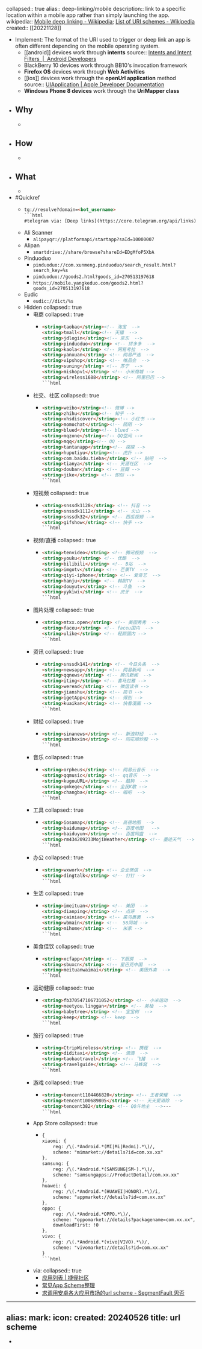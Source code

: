 collapsed:: true
alias:: deep-linking/mobile
description:: link to a specific location within a mobile app rather than simply launching the app.
wikipedia:: [Mobile deep linking - Wikipedia](https://en.wikipedia.org/wiki/Mobile_deep_linking); [List of URI schemes - Wikipedia](https://en.wikipedia.org/wiki/List_of_URI_schemes)
created:: [[20221128]]

  - Implement: The format of the URI used to trigger or deep link an app is often different depending on the mobile operating system.
    - [[android]] devices work through **intents**
      source:: [Intents and Intent Filters  |  Android Developers](https://developer.android.com/guide/components/intents-filters)
    - BlackBerry 10 devices work through BB10's invocation framework
    - **Firefox OS** devices work through **Web Activities**
    - [[ios]] devices work through the **openUrl application** method
      source:: [UIApplication | Apple Developer Documentation](https://developer.apple.com/documentation/uikit/uiapplication#jumpTo_37)
    - **Windows Phone 8 devices** work through the **UriMapper class**
- ## Why
  -
- ## How
  -
- ## What
  -
- #Quickref
  - ```html
    tg://resolve?domain=<bot_username>
    ```html
    #telegram via: [Deep links](https://core.telegram.org/api/links)
  - Ali Scanner
    - `alipayqr://platformapi/startapp?saId=10000007`
  - Alipan
    - `smartdrive://share/browse?shareId=EDgMfoP5XbA`
  - Pinduoduo
    - `pinduoduo://com.xunmeng.pinduoduo/search_result.html?search_key=%s`
    - `pinduoduo://goods2.html?goods_id=270513197618`
    - `https://mobile.yangkeduo.com/goods2.html?goods_id=270513197618`
  - Eudic
    - `eudic://dict/%s`
  - Hidden
    collapsed:: true
    - 电商
      collapsed:: true
      - ```html
        <string>taobao</string><!-- 淘宝  -->
        <string>tmall</string><!-- 天猫  -->
        <string>jdlogin</string><!-- 京东  -->
        <string>pinduoduo</string> <!-- 拼多多  -->
        <string>kaola</string> <!-- 网易考拉  -->
        <string>yanxuan</string> <!-- 网易严选  -->
        <string>vipshop</string> <!-- 唯品会  -->
        <string>suning</string> <!-- 苏宁  -->
        <string>mishopv1</string> <!-- 小米商城 -->
        <string>wireless1688</string> <!-- 阿里巴巴 -->
        ```html
    - 社交、社区
      collapsed:: true
      - ```html
        <string>weibo</string><!-- 微博 -->
        <string>zhihu</string><!-- 知乎 -->
        <string>xhsdiscover</string><!-- 小红书 -->
        <string>momochat</string><!-- 陌陌 -->
        <string>blued</string><!-- blued -->
        <string>mqzone</string><!-- QQ空间 -->
        <string>mqq</string><!-- QQ -->
        <string>tantanapp</string><!-- 探探 -->
        <string>huputiyu</string><!-- 虎扑 -->
        <string>com.baidu.tieba</string> <!-- 贴吧  -->
        <string>tianya</string> <!-- 天涯社区  -->
        <string>douban</string> <!-- 豆瓣 -->
        <string>jike</string> <!-- 即刻 -->
        ```html
    - 短视频
      collapsed:: true
      - ```html
        <string>snssdk1128</string> <!-- 抖音 -->
        <string>snssdk1112</string> <!-- 火山 -->
        <string>snssdk32</string> <!-- 西瓜视频 -->
        <string>gifshow</string> <!-- 快手 -->
        ```html
    - 视频/直播
      collapsed:: true
      - ```html
        <string>tenvideo</string> <!-- 腾讯视频  -->
        <string>youku</string> <!-- 优酷  -->
        <string>bilibili</string> <!-- B站  -->
        <string>imgotv</string> <!-- 芒果TV  -->
        <string>qiyi-iphone</string> <!-- 爱奇艺  -->
        <string>hanju</string> <!-- 韩剧TV  -->
        <string>douyutv</string> <!-- 斗鱼  -->
        <string>yykiwi</string> <!-- 虎牙  -->
        ```html
    - 图片处理
      collapsed:: true
      - ```html
        <string>mtxx.open</string> <!-- 美图秀秀  -->
        <string>faceu</string> <!-- faceu国内  -->
        <string>ulike</string> <!-- 轻颜国内 -->
        ```html
    - 资讯
      collapsed:: true
      - ```html
        <string>snssdk141</string> <!-- 今日头条  -->
        <string>newsapp</string> <!-- 网易新闻  -->
        <string>qqnews</string> <!-- 腾讯新闻  -->
        <string>iting</string> <!-- 喜马拉雅 -->
        <string>weread</string> <!-- 微信读书 -->
        <string>jianshu</string> <!-- 简书 -->
        <string>igetApp</string> <!-- 得到 -->
        <string>kuaikan</string> <!-- 快看漫画 -->
        ```html
    - 财经
      collapsed:: true
      - ```html
        <string>sinanews</string> <!-- 新浪财经  -->
        <string>amihexin</string> <!-- 同花顺炒股 -->
        ```html
    - 音乐
      collapsed:: true
      - ```html
        <string>orpheus</string> <!-- 网易云音乐  -->
        <string>qqmusic</string> <!-- qq音乐  -->
        <string>kugouURL</string> <!-- 酷狗  -->
        <string>qmkege</string> <!-- 全民K歌 -->
        <string>changba</string> <!-- 唱吧  -->
        ```html
    - 工具
      collapsed:: true
      - ```html
        <string>iosamap</string> <!-- 高德地图  -->
        <string>baidumap</string> <!-- 百度地图   -->
        <string>baiduyun</string> <!-- 百度网盘  -->
        <string>rm434209233MojiWeather</string> <!-- 墨迹天气  -->
        ```html
    - 办公
      collapsed:: true
      - ```html
        <string>wxwork</string> <!-- 企业微信  -->
        <string>dingtalk</string> <!-- 钉钉 -->
        ```html
    - 生活
      collapsed:: true
      - ```html
        <string>imeituan</string> <!-- 美团  -->
        <string>dianping</string> <!-- 点评  -->
        <string>cainiao</string> <!-- 菜鸟裹裹  -->
        <string>wbmain</string> <!--  58同城 -->
        <string>mihome</string> <!--  米家 -->
        ```html
    - 美食佳饮
      collapsed:: true
      - ```html
        <string>xcfapp</string> <!-- 下厨房  -->
        <string>sbuxcn</string> <!-- 星巴克中国  -->
        <string>meituanwaimai</string> <!-- 美团外卖  -->
        ```html
    - 运动健康
      collapsed:: true
      - ```html
        <string>fb370547106731052</string> <!-- 小米运动  -->
        <string>meetyou.linggan</string> <!-- 美柚  -->
        <string>babytree</string> <!-- 宝宝树  -->
        <string>keep</string> <!-- keep  -->
        ```html
    - 旅行
      collapsed:: true
      - ```html
        <string>CtripWireless</string> <!-- 携程  -->
        <string>diditaxi</string> <!-- 滴滴  -->
        <string>taobaotravel</string> <!-- 飞猪  -->
        <string>travelguide</string> <!-- 马蜂窝  -->
        ```html
    - 游戏
      collapsed:: true
      - ```html
        <string>tencent1104466820</string> <!-- 王者荣耀  -->
        <string>tencent100689805</string> <!-- 天天爱消除  -->
        <string>tencent382</string> <!-- QQ斗地主  -->---
        ```html
    - App Store
      collapsed:: true
      - ```html
        {
        xiaomi: {
            reg: /\(.*Android.*(MI|Mi|Redmi).*\)/,
            scheme: "mimarket://details?id=com.xx.xx"
        },
        samsung: {
            reg: /\(.*Android.*(SAMSUNG|SM-).*\)/,
            scheme: "samsungapps://ProductDetail/com.xx.xx"
        },
        huawei: {
            reg: /\(.*Android.*(HUAWEI|HONOR).*\)/i,
            scheme: "appmarket://details?id=com.xx.xx"
        },
        oppo: {
            reg: /\(.*Android.*OPPO.*\)/,
            scheme: "oppomarket://details?packagename=com.xx.xx",
            downloadFirst: !0
        },
        vivo: {
            reg: /\(.*Android.*(vivo|VIVO).*\)/,
            scheme: "vivomarket://details?id=com.xx.xx"
        }
        ```html
    - via:
      collapsed:: true
      - [应用列表 | 捷径社区](https://sharecuts.cn/apps)
      - [常见App Scheme整理](https://zhuanlan.zhihu.com/p/47837970)
      - [求调用安卓各大应用市场的url scheme - SegmentFault 思否](https://segmentfault.com/q/1010000005116145)
- ---
  alias:
  mark:
  icon:
  created: 20240526
        title: url scheme
  ---
-